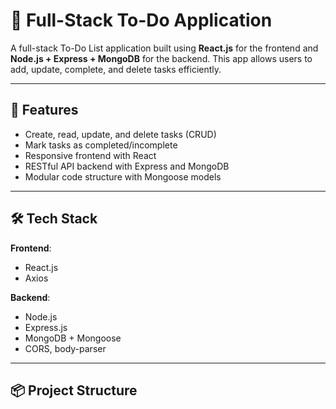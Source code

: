 # 📝 Full-Stack To-Do Application

A full-stack To-Do List application built using **React.js** for the frontend and **Node.js + Express + MongoDB** for the backend. This app allows users to add, update, complete, and delete tasks efficiently.

---

## 🚀 Features

- Create, read, update, and delete tasks (CRUD)
- Mark tasks as completed/incomplete
- Responsive frontend with React
- RESTful API backend with Express and MongoDB
- Modular code structure with Mongoose models

---

## 🛠️ Tech Stack

**Frontend**:
- React.js
- Axios

**Backend**:
- Node.js
- Express.js
- MongoDB + Mongoose
- CORS, body-parser

---

## 📦 Project Structure

